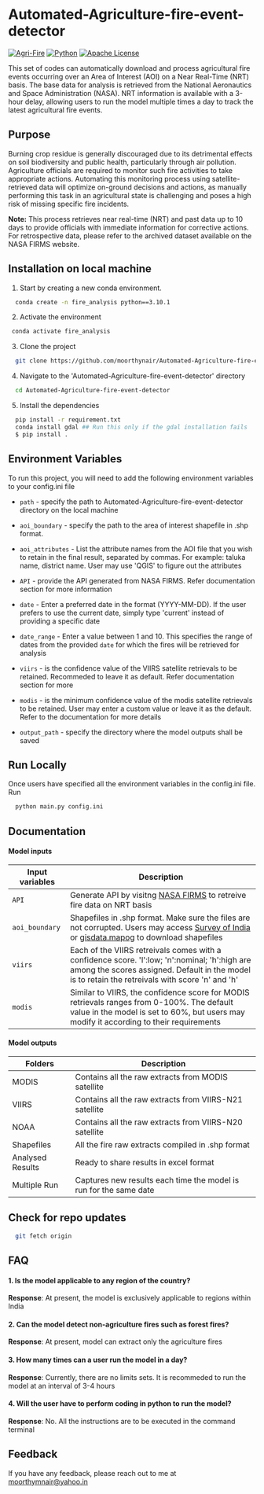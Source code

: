 
# Automated-Agriculture-fire-event-detector
[![Agri-Fire](https://img.shields.io/badge/Agri-Fire-red
)](https://choosealicense.com/licenses/mit/) 
[![Python](https://img.shields.io/badge/Python-magenta
)](https://opensource.org/licenses/)
[![Apache License](https://img.shields.io/badge/license-Apache-blue.svg)](http://www.gnu.org/licenses/agpl-3.0)

This set of codes can automatically download and process agricultural fire events occurring over an Area of Interest (AOI) on a Near Real-Time (NRT) basis. The base data for analysis is retrieved from the National Aeronautics and Space Administration (NASA). NRT information is available with a 3-hour delay, allowing users to run the model multiple times a day to track the latest agricultural fire events. 

## Purpose
Burning crop residue is generally discouraged due to its detrimental effects on soil biodiversity and public health, particularly through air pollution. Agriculture officials are required to monitor such fire activities to take appropriate actions. Automating this monitoring process using satellite-retrieved data will optimize on-ground decisions and actions, as manually performing this task in an agricultural state is challenging and poses a high risk of missing specific fire incidents.
 
**Note:** This process retrieves near real-time (NRT) and past data up to 10 days to provide officials with immediate information for corrective actions. For retrospective data, please refer to the archived dataset available on the NASA FIRMS website.



## Installation on local machine

1. Start by creating a new conda environment.
```bash
  conda create -n fire_analysis python==3.10.1
```
2. Activate the environment
 ```bash
  conda activate fire_analysis
```   
3. Clone the project
```bash
  git clone https://github.com/moorthynair/Automated-Agriculture-fire-event-detector.git
``` 
4. Navigate to the 'Automated-Agriculture-fire-event-detector' directory
```bash
  cd Automated-Agriculture-fire-event-detector
``` 
5. Install the dependencies
```bash
  pip install -r requirement.txt
  conda install gdal ## Run this only if the gdal installation fails
  $ pip install .
``` 
    
## Environment Variables

To run this project, you will need to add the following environment variables to your config.ini file

* `path` - specify the path to Automated-Agriculture-fire-event-detector directory on the local machine

* `aoi_boundary` - specify the path to the area of interest shapefile in .shp format.

* `aoi_attributes` - List the attribute names from the AOI file that you wish to retain in the final result, separated by commas. For example: taluka name, district name. User may use 'QGIS' to figure out the attributes

* `API` - provide the API generated from NASA FIRMS. Refer documentation section for more information

* `date` - Enter a preferred date in the format (YYYY-MM-DD). If the user prefers to use the current date, simply type 'current' instead of providing a specific date

* `date_range` - Enter a value between 1 and 10. This specifies the range of dates from the provided `date` for which the fires will be retrieved for analysis

* `viirs` - is the confidence value of the VIIRS satellite retrievals to be retained. Recommeded to leave it as default. Refer documentation section for more

* `modis` - is the minimum confidence value of the modis satellite retrievals to be retained. User may enter a custom value or leave it as the default. Refer to the documentation for more details

* `output_path` - specify the directory where the model outputs shall be saved
## Run Locally

Once users have specified all the environment variables in the config.ini file. Run

```bash
  python main.py config.ini
```



## Documentation

#### Model inputs
| Input variables             | Description                                                                |
| ----------------- | ------------------------------------------------------------------ |
| `API` | Generate API by visitng [NASA FIRMS](https://firms.modaps.eosdis.nasa.gov/api/area/) to retreive fire data on NRT basis |
| `aoi_boundary`| Shapefiles in .shp format. Make sure the files are not corrupted. Users may access [Survey of India](https://onlinemaps.surveyofindia.gov.in/) or [gisdata.mapog](https://gisdata.mapog.com/) to download shapefiles|
| `viirs` | Each of the VIIRS retreivals comes with a confidence score. 'l':low; 'n':nominal; 'h':high are among the scores assigned. Default in the model is to retain the retreivals with score 'n' and 'h'|
| `modis` | Similar to VIIRS, the confidence score for MODIS retrievals ranges from 0-100%. The default value in the model is set to 60%, but users may modify it according to their requirements |


#### Model outputs
| Folders             | Description                                                                |
| ----------------- | ------------------------------------------------------------------ |
| MODIS | Contains all the raw extracts from MODIS satellite |
| VIIRS| Contains all the raw extracts from VIIRS-N21 satellite|
| NOAA | Contains all the raw extracts from VIIRS-N20 satellite|
| Shapefiles | All the fire raw extracts compiled in .shp format |
| Analysed Results|Ready to share results in excel format |
| Multiple Run | Captures new results each time the model is run for the same date|

## Check for repo updates

```bash
  git fetch origin
```


## FAQ

#### 1. Is the model applicable to any region of the country?
**Response**: At present, the model is exclusively applicable to regions within India
#### 2. Can the model detect non-agriculture fires such as forest fires?
**Response**: At present, model can extract only the agriculture fires
#### 3. How many times can a user run the model in a day?
**Response**: Currently, there are no limits sets. It is recommeded to run the model at an interval of 3-4 hours
#### 4. Will the user have to perform coding in python to run the model?
**Response**: No. All the instructions are to be executed in the command terminal

## Feedback

If you have any feedback, please reach out to me at moorthymnair@yahoo.in

